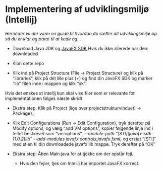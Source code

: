 
# Implementering af udviklingsmiljø (Intellij)

*Herunder vil der være en guide til hvordan du sætter dit udviklingsmiljø op så du er klar og parat til at kode og…*


- Download Java JDK og [JavaFX SDK](https://gluonhq.com/download/javafx-11-0-2-sdk-windows/)
Hvis du ikke allerede har dem downloaded


- Klon dette repo


- Klik ind på Project Structure (File -> Project Structure) og klik på “libraries”, klik på det lille plus (+) og find din JavaFX SDK og marker “lib” filen inde i mappen og klik “ok”.

Hvis det ønskes at intellij kun skal vise filer som er relevante for implementationen følges næste skridt
- Ekstra step: Klik på Project (lige over projectstrukturvinduet) -> Packages, 


- Klik Edit Configurations (Run -> Edit Configuration), tryk derefter på Modify options, og vælg “add VM options”, kopier følgende linje ind i feltet beskrevet som “vm options”, *--module-path
"[STI]\javafx-sdk-11.0.2\lib"
--add-modules
javafx.controls,javafx.fxml*, og erstat “[STI]” med stien til din downloadede javafx lib mappe. Tryk derefter på “OK”




- Ekstra step: Åben Main.java for at tjekke om der opstår fejl.


    - Hvis den fejler, tjek om Intellij har importet JavaFX korrect.
